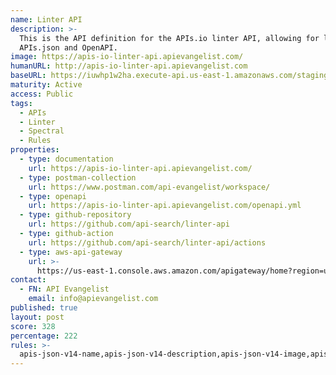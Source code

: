 ```yaml
---
name: Linter API
description: >-
  This is the API definition for the APIs.io linter API, allowing for linting
  APIs.json and OpenAPI.
image: https://apis-io-linter-api.apievangelist.com/
humanURL: http://apis-io-linter-api.apievangelist.com
baseURL: https://iuwhp1w2ha.execute-api.us-east-1.amazonaws.com/staging
maturity: Active
access: Public
tags:
  - APIs
  - Linter
  - Spectral
  - Rules
properties:
  - type: documentation
    url: https://apis-io-linter-api.apievangelist.com/
  - type: postman-collection
    url: https://www.postman.com/api-evangelist/workspace/
  - type: openapi
    url: https://apis-io-linter-api.apievangelist.com/openapi.yml
  - type: github-repository
    url: https://github.com/api-search/linter-api
  - type: github-action
    url: https://github.com/api-search/linter-api/actions
  - type: aws-api-gateway
    url: >-
      https://us-east-1.console.aws.amazon.com/apigateway/home?region=us-east-1#/apis/8wmp1s1pni/resources/h27obxah7e
contact:
  - FN: API Evangelist
    email: info@apievangelist.com
published: true
layout: post
score: 328
percentage: 222
rules: >-
  apis-json-v14-name,apis-json-v14-description,apis-json-v14-image,apis-json-v14-tags,apis-json-v14-url,apis-json-v14-apis-name,apis-json-v14-apis-description,apis-json-v14-apis-image,apis-json-v14-apis-humanURL,apis-json-v14-apis-baseURL,apis-json-v14-apis-tags,apis-json-v14-apis-properties-documentation,apis-json-v14-apis-properties-documentation-postman-collection,apis-json-v14-apis-properties-documentation-openapi,apis-json-v14-apis-properties-workspaces-github-public,apis-json-v14-maintainers,apis-json-v14-maintainers-fn,apis-json-v14-maintainers-email
---
```


